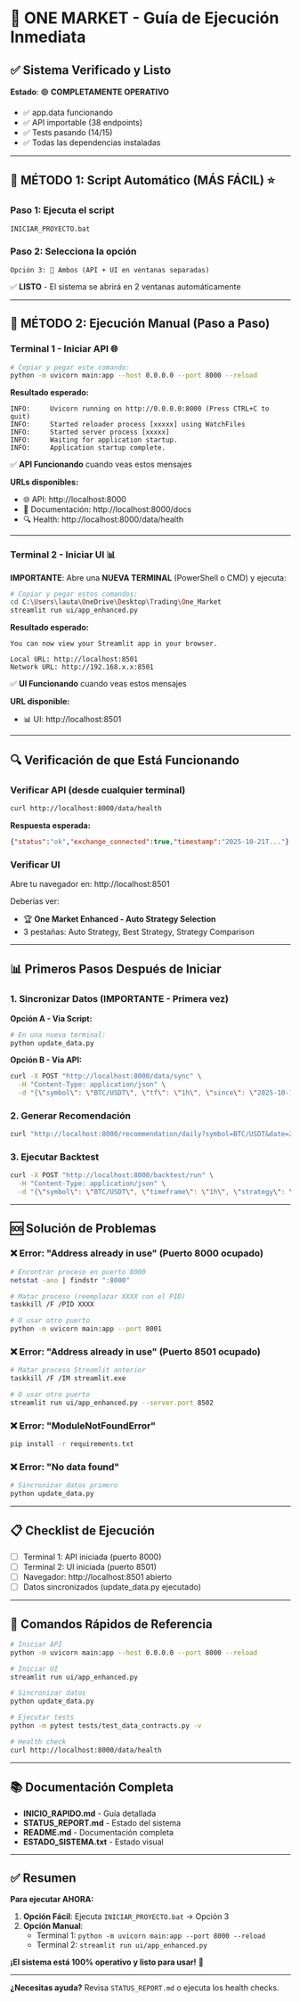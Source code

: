 # 🚀 ONE MARKET - Guía de Ejecución Inmediata

## ✅ Sistema Verificado y Listo

**Estado**: 🟢 **COMPLETAMENTE OPERATIVO**
- ✅ app.data funcionando
- ✅ API importable (38 endpoints)
- ✅ Tests pasando (14/15)
- ✅ Todas las dependencias instaladas

---

## 🎯 **MÉTODO 1: Script Automático (MÁS FÁCIL)** ⭐

### Paso 1: Ejecuta el script
```bash
INICIAR_PROYECTO.bat
```

### Paso 2: Selecciona la opción
```
Opción 3: 🔄 Ambos (API + UI en ventanas separadas)
```

✅ **LISTO** - El sistema se abrirá en 2 ventanas automáticamente

---

## 🎯 **MÉTODO 2: Ejecución Manual (Paso a Paso)**

### **Terminal 1 - Iniciar API** 🌐

```bash
# Copiar y pegar este comando:
python -m uvicorn main:app --host 0.0.0.0 --port 8000 --reload
```

**Resultado esperado:**
```
INFO:     Uvicorn running on http://0.0.0.0:8000 (Press CTRL+C to quit)
INFO:     Started reloader process [xxxxx] using WatchFiles
INFO:     Started server process [xxxxx]
INFO:     Waiting for application startup.
INFO:     Application startup complete.
```

✅ **API Funcionando** cuando veas estos mensajes

**URLs disponibles:**
- 🌐 API: http://localhost:8000
- 📖 Documentación: http://localhost:8000/docs
- 🔍 Health: http://localhost:8000/data/health

---

### **Terminal 2 - Iniciar UI** 📊

**IMPORTANTE**: Abre una **NUEVA TERMINAL** (PowerShell o CMD) y ejecuta:

```bash
# Copiar y pegar estos comandos:
cd C:\Users\lauta\OneDrive\Desktop\Trading\One_Market
streamlit run ui/app_enhanced.py
```

**Resultado esperado:**
```
You can now view your Streamlit app in your browser.

Local URL: http://localhost:8501
Network URL: http://192.168.x.x:8501
```

✅ **UI Funcionando** cuando veas estos mensajes

**URL disponible:**
- 📊 UI: http://localhost:8501

---

## 🔍 **Verificación de que Está Funcionando**

### Verificar API (desde cualquier terminal)
```bash
curl http://localhost:8000/data/health
```

**Respuesta esperada:**
```json
{"status":"ok","exchange_connected":true,"timestamp":"2025-10-21T..."}
```

### Verificar UI
Abre tu navegador en: http://localhost:8501

Deberías ver:
- 🏆 **One Market Enhanced - Auto Strategy Selection**
- 3 pestañas: Auto Strategy, Best Strategy, Strategy Comparison

---

## 📊 **Primeros Pasos Después de Iniciar**

### 1. Sincronizar Datos (IMPORTANTE - Primera vez)

**Opción A - Via Script:**
```bash
# En una nueva terminal:
python update_data.py
```

**Opción B - Via API:**
```bash
curl -X POST "http://localhost:8000/data/sync" \
  -H "Content-Type: application/json" \
  -d "{\"symbol\": \"BTC/USDT\", \"tf\": \"1h\", \"since\": \"2025-10-14T00:00:00Z\"}"
```

### 2. Generar Recomendación
```bash
curl "http://localhost:8000/recommendation/daily?symbol=BTC/USDT&date=2025-10-21"
```

### 3. Ejecutar Backtest
```bash
curl -X POST "http://localhost:8000/backtest/run" \
  -H "Content-Type: application/json" \
  -d "{\"symbol\": \"BTC/USDT\", \"timeframe\": \"1h\", \"strategy\": \"ma_crossover\"}"
```

---

## 🆘 **Solución de Problemas**

### ❌ Error: "Address already in use" (Puerto 8000 ocupado)
```bash
# Encontrar proceso en puerto 8000
netstat -ano | findstr ":8000"

# Matar proceso (reemplazar XXXX con el PID)
taskkill /F /PID XXXX

# O usar otro puerto
python -m uvicorn main:app --port 8001
```

### ❌ Error: "Address already in use" (Puerto 8501 ocupado)
```bash
# Matar proceso Streamlit anterior
taskkill /F /IM streamlit.exe

# O usar otro puerto
streamlit run ui/app_enhanced.py --server.port 8502
```

### ❌ Error: "ModuleNotFoundError"
```bash
pip install -r requirements.txt
```

### ❌ Error: "No data found"
```bash
# Sincronizar datos primero
python update_data.py
```

---

## 📋 **Checklist de Ejecución**

- [ ] Terminal 1: API iniciada (puerto 8000)
- [ ] Terminal 2: UI iniciada (puerto 8501)
- [ ] Navegador: http://localhost:8501 abierto
- [ ] Datos sincronizados (update_data.py ejecutado)

---

## 🎯 **Comandos Rápidos de Referencia**

```bash
# Iniciar API
python -m uvicorn main:app --host 0.0.0.0 --port 8000 --reload

# Iniciar UI
streamlit run ui/app_enhanced.py

# Sincronizar datos
python update_data.py

# Ejecutar tests
python -m pytest tests/test_data_contracts.py -v

# Health check
curl http://localhost:8000/data/health
```

---

## 📚 **Documentación Completa**

- **INICIO_RAPIDO.md** - Guía detallada
- **STATUS_REPORT.md** - Estado del sistema
- **README.md** - Documentación completa
- **ESTADO_SISTEMA.txt** - Estado visual

---

## ✅ **Resumen**

**Para ejecutar AHORA:**

1. **Opción Fácil**: Ejecuta `INICIAR_PROYECTO.bat` → Opción 3
2. **Opción Manual**: 
   - Terminal 1: `python -m uvicorn main:app --port 8000 --reload`
   - Terminal 2: `streamlit run ui/app_enhanced.py`

**¡El sistema está 100% operativo y listo para usar!** 🎉

---

**¿Necesitas ayuda?** Revisa `STATUS_REPORT.md` o ejecuta los health checks.
